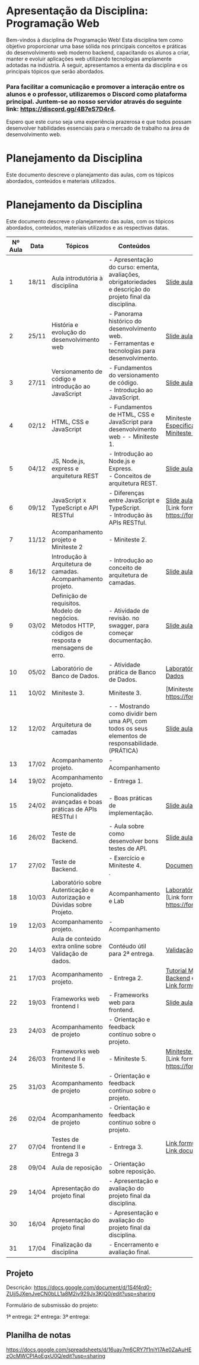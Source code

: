 # Apresentação da Disciplina: Programação Web

Bem-vindos à disciplina de Programação Web! Esta disciplina tem como objetivo proporcionar uma base sólida nos principais conceitos e práticas do desenvolvimento web moderno backend, capacitando os alunos a criar, manter e evoluir aplicações web utilizando tecnologias amplamente adotadas na indústria. A seguir, apresentamos a ementa da disciplina e os principais tópicos que serão abordados.

### Para facilitar a comunicação e promover a interação entre os alunos e o professor, utilizaremos o Discord como plataforma principal. Juntem-se ao nosso servidor através do seguinte link: https://discord.gg/4B7eS7D4r4.

Espero que este curso seja uma experiência prazerosa e que todos possam desenvolver habilidades essenciais para o mercado de trabalho na área de desenvolvimento web.

# Planejamento da Disciplina

Este documento descreve o planejamento das aulas, com os tópicos abordados, conteúdos e materiais utilizados.

# Planejamento da Disciplina

Este documento descreve o planejamento das aulas, com os tópicos abordados, conteúdos, materiais utilizados e as respectivas datas.

| Nº Aula | Data    | Tópicos | Conteúdos | Materiais Utilizados |
|---------|---------|---------|-----------|----------------------|
| 1       | 18/11   | Aula introdutória à disciplina | - Apresentação do curso: ementa, avaliações, obrigatoriedades e descrição do projeto final da disciplina. | [Slide aula 1](aulas/Aula1.pdf) |
| 2       | 25/11   | História e evolução do desenvolvimento web | - Panorama histórico do desenvolvimento web.<br>- Ferramentas e tecnologias para desenvolvimento. | [Slide aula 2](aulas/Aula2.pdf)|
| 3       | 27/11   | Versionamento de código e introdução ao JavaScript | - Fundamentos do versionamento de código.<br>- Introdução ao JavaScript.<br> | [Slide aula 3](aulas/Aula3.pdf) |
| 4       | 02/12   | HTML, CSS e JavaScript | - Fundamentos de HTML, CSS e JavaScript para desenvolvimento web - - Miniteste 1. | Miniteste 1.<br> [Especificação Laboratório prático e Miniteste 1](aulas/Aula4.pdf) |
| 5       | 04/12   | JS, Node.js, express e arquitetura REST | - Introdução ao Node.js e Express.<br>- Conceitos de arquitetura REST. | [Slide aula 5](aulas/Aula5.pdf)  |
| 6       | 09/12   | JavaScript x TypeScript e API RESTful | - Diferenças entre JavaScript e TypeScript.<br>- Introdução às APIs RESTful. |[Slide aula 6](aulas/Aula6.pdf) <br> [Link formulário aula 09/12]: https://forms.gle/EACmrsw6Tw5xyrvH7 |
| 7       | 11/12   | Acompanhamento projeto e Miniteste 2 | - Miniteste 2.<br> |  |
| 8       | 16/12   | Introdução à Arquitetura de camadas. Acompanhamento projeto. | - Introdução ao conceito de arquitetura de camadas. | [Slide aula 8](aulas/Aula7.pdf) |
| 9       | 03/02   | Definição de requisitos. Modelo de negócios. Métodos HTTP, códigos de resposta e mensagens de erro. | - Atividade de revisão. no swagger, para começar documentação. | [Slide aula 9](aulas/aula9.pdf) [Slide aula 9](aulas/aula91.pdf) |
| 10      | 05/02   | Laboratório de Banco de Dados. | - Atividade prática de Banco de Dados. | [Laboratório - Conexão com Banco de Dados](aulas/lab_bd.pdf) |
| 11      | 10/02   | Miniteste 3.<br> | Miniteste 3.<br> | [Miniteste 3] - https://forms.gle/fDo8Q5wANjTG82Ey5 |
| 12      | 12/02   | Arquitetura de camadas | - - Mostrando como dividir bem uma API, com todos os seus elementos de responsabilidade. (PRÁTICA) | [Slide aula 12](aulas/aula12.pdf) |
| 13      | 17/02   | Acompanhamento projeto.| - Acompanhamento |  |
| 14      | 19/02   | Acompanhamento projeto. | - Entrega 1.<br> |  |
| 15      | 24/02   | Funcionalidades avançadas e boas práticas de APIs RESTful I | - Boas práticas de implementação. | [Slide aula 15](aulas/aula15.pdf) |
| 16      | 26/02   | Teste de Backend. | -  Aula sobre como desenvolver bons testes de API. |  [Slide aula 16](aulas/aula16.pdf) |
| 17      | 27/02   | Teste de Backend. | -  Exercício e Miniteste 4.<br>. | [Documento Miniteste 4](aulas/docAula16.pdf) |
| 18      | 10/03   | Laboratório sobre Autenticação e Autorização e Dúvidas sobre Projeto. | Acompanhamento e Lab | [Laboratório Autenticação e Autorização](aulas/lab_aut_auto.pdf)  <br> [Link formulário Miniteste 4]: https://forms.gle/Z8rmjk1XF6933yYs7 |
| 19      | 12/03   | Acompanhamento projeto.| - Acompanhamento |  |
| 20      | 14/03   | Aula de conteúdo extra online sobre Validação de dados.| Contéudo útil para 2ª entrega. | [Validação de dados backend](aulas/valiDados.pdf) |
| 21      | 17/03   | Acompanhamento projeto.| - Entrega 2.<br> | [Tutorial Mocha e Chai - Testes de Backend](aulas/mochaEchai.pdf) e <br> [Link formulário submissão projeto](https://forms.gle/vTR6w1GN6R3Sx2Ns5) |
| 22      | 19/03   | Frameworks web frontend I | - Frameworks web para frontend. | [Slide aula 22](aulas/aula22.pdf) | 
| 23      | 24/03   | Acompanhamento de projeto | - Orientação e feedback contínuo sobre o projeto. |  |
| 24      | 26/03   | Frameworks web frontend II e  Miniteste 5. | - Miniteste 5.<br> | [Miniteste 05](aulas/mt05.pdf) <br> [Link formulário Miniteste 5]: https://forms.gle/2c8Hfx6m5Yf8VfbA7|
| 25      | 31/03   | Acompanhamento de projeto | - Orientação e feedback contínuo sobre o projeto. |  |
| 26      | 02/04   | Acompanhamento de projeto | - Orientação e feedback contínuo sobre o projeto. |  |
| 27      | 07/04   | Testes de frontend II e Entrega 3 | - Entrega 3.<br> | [Link formulário Entrega 3](https://forms.gle/6oyhsvkZnyXRfzCZ9) e <br> [Link documentação frontend](https://docs.google.com/document/d/1PuvfzEdcb2zUxdlVuWTbhWL-DEDPKddnIGumAft8OfM/edit?usp=sharing)  |
| 28      | 09/04   | Aula de reposição | - Orientação sobre reposição. |  |
| 29      | 14/04   | Apresentação do projeto final | - Apresentação e avaliação do projeto final da disciplina. |  |
| 30      | 16/04   |  Apresentação do projeto final | - Apresentação e avaliação do projeto final da disciplina. |  |
| 31      | 17/04   | Finalização da disciplina | - Encerramento e avaliação final. |  |


## Projeto

Descrição: https://docs.google.com/document/d/1S4f4rd0-ZUjj5JXenJveCN0bLL1a8M2iv929Jx3KIQ0/edit?usp=sharing

Formulário de subsmissão do projeto: 

1ª entrega: 
2ª entrega:
3ª entrega:

## Planilha de notas

https://docs.google.com/spreadsheets/d/16uay7m6CRY7f1niYI7Ae0ZaAuHEzOcMWCPIAoEgxU0Q/edit?usp=sharing 
